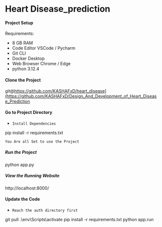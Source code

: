 # Heart Disease_prediction
####  Project Setup
Requirements:<br>
- 8 GB RAM<br>
- Code Editor VSCode / Pycharm<br>
- Git CLI<br>
- Docker Desktop<br>
- Web Browser Chrome / Edge<br>
- python 3.12.4<br>
  
#### Clone the Project

git@https://github.com/KASHAFxD/heart_disease](https://github.com/KASHAFxD/Design_And_Development_of_Heart_Disease_Prediction


#### Go to Project Directory



- `Install Dependencies`<br>

pip install -r requirements.txt


`You Are all Set to use the Project`<br>


##### Run the Project

python app.py 


##### View the Running Website

http://localhost:8000/


#### Update the Code
- `Reach the auth directory first`<br>


git pull
.\env\Scripts\activate
pip install -r requirements.txt
python app.run
```
